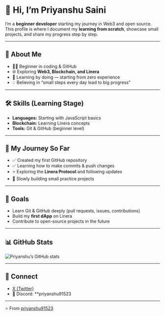 # 👋 Hi, I’m Priyanshu Saini

I’m a **beginner developer** starting my journey in Web3 and open source. 
This profile is where I document my **learning from scratch**, showcase small projects, and share my progress step by step.  

---

## 🌱 About Me
- 🧑‍💻 Beginner in coding & GitHub  
- 🌐 Exploring **Web3, Blockchain, and Linera**  
- 📖 Learning by doing — starting from zero experience  
- 💡 Believing in “small steps every day lead to big progress”  

---

## 🛠️ Skills (Learning Stage)
- **Languages:** Starting with JavaScript basics  
- **Blockchain:** Learning Linera concepts  
- **Tools:** Git & GitHub (beginner level)  

---

## 📂 My Journey So Far
- ✅ Created my first GitHub repository  
- ✅ Learning how to make commits & push changes  
- ⭐ Exploring the **Linera Protocol** and following updates  
- 🚀 Slowly building small practice projects  

---

## 🎯 Goals
- Learn Git & GitHub deeply (pull requests, issues, contributions)  
- Build my **first dApp** on Linera  
- Contribute to open-source projects in the future  

---

## 📊 GitHub Stats
![Priyanshu’s GitHub stats](https://github-readme-stats.vercel.app/api?username=priyanshu91523&show_icons=true&theme=radical)


---

## 🤝 Connect
- [X (Twitter)](https://x.com/Priyans71866969?t=TZDV8mOo0oPI_5g8rHpl6w&s=09)  
- 💬 Discord: **priyanshu91523

---
⭐️ From [priyanshu91523](https://github.com/priyanshu91523)

